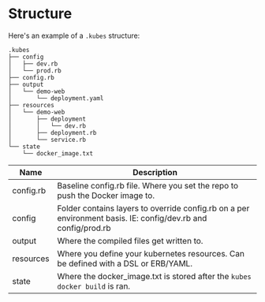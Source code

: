 # Structure

Here's an example of a `.kubes` structure:

    .kubes
    ├── config
    │   ├── dev.rb
    │   └── prod.rb
    ├── config.rb
    ├── output
    │   └── demo-web
    │       └── deployment.yaml
    ├── resources
    │   └── demo-web
    │       ├── deployment
    │       │   └── dev.rb
    │       ├── deployment.rb
    │       └── service.rb
    └── state
        └── docker_image.txt

Name | Description
--- | ---
config.rb | Baseline config.rb file. Where you set the repo to push the Docker image to.
config | Folder contains layers to override config.rb on a per environment basis. IE: config/dev.rb and config/prod.rb
output | Where the compiled files get written to.
resources | Where you define your kubernetes resources. Can be defined with a DSL or ERB/YAML.
state | Where the docker_image.txt is stored after the `kubes docker build` is ran.